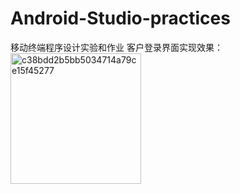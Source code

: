 # Android-Studio-practices
移动终端程序设计实验和作业
客户登录界面实现效果：
<img width="209" alt="c38bdd2b5bb5034714a79ce15f45277" src="https://github.com/lerying/Android-Studio-practices/assets/111756954/506eca03-28e4-4cf8-9f1d-eea08b58871b">
